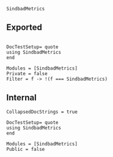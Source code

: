 ```@docs
SindbadMetrics
```

## Exported
```@meta

DocTestSetup= quote
using SindbadMetrics
end
```

```@autodocs
Modules = [SindbadMetrics]
Private = false
Filter = f -> !(f === SindbadMetrics)
```

## Internal
```@meta
CollapsedDocStrings = true

DocTestSetup= quote
using SindbadMetrics
end
```

```@autodocs
Modules = [SindbadMetrics]
Public = false
```